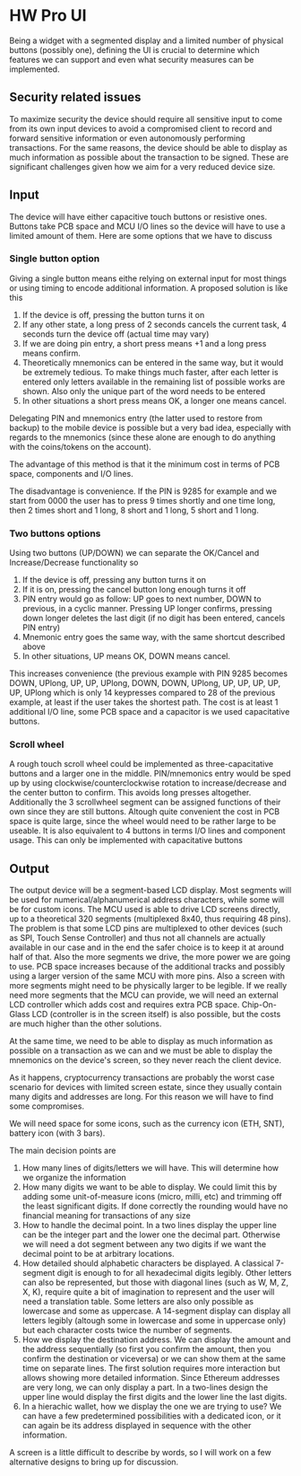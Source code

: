 # HW Pro UI

Being a widget with a segmented display and a limited number of physical buttons (possibly one), defining the UI is crucial to determine which features we can support and even what security measures can be implemented.

## Security related issues

To maximize security the device should require all sensitive input to come from its own input devices to avoid a compromised client to record and forward sensitive information or even autonomously performing transactions. For the same reasons, the device should be able to display as much information as possible about the transaction to be signed. These are significant challenges given how we aim for a very reduced device size.

## Input

The device will have either capacitive touch buttons or resistive ones. Buttons take PCB space and MCU I/O lines so the device will have to use a limited amount of them. Here are some options that we have to discuss

### Single button option

Giving a single button means eithe relying on external input for most things or using timing to encode additional information. A proposed solution is like this

1. If the device is off, pressing the button turns it on
2. If any other state, a long press of 2 seconds cancels the current task, 4 seconds turn the device off (actual time may vary)
3. If we are doing pin entry, a short press means +1 and a long press means confirm.
4. Theoretically mnemonics can be entered in the same way, but it would be extremely tedious. To make things much faster, after each letter is entered only letters available in the remaining list of possible works are shown. Also only the unique part of the word needs to be entered
5. In other situations a short press means OK, a longer one means cancel.

Delegating PIN and mnemonics entry (the latter used to restore from backup) to the mobile device is possible but a very bad idea, especially with regards to the mnemonics (since these alone are enough to do anything with the coins/tokens on the account).

The advantage of this method is that it the minimum cost in terms of PCB space, components and I/O lines.

The disadvantage is convenience. If the PIN is 9285 for example and we start from 0000 the user has to press 9 times shortly and one time long, then 2 times short and 1 long, 8 short and 1 long, 5 short and 1 long.

### Two buttons options

Using two buttons (UP/DOWN) we can separate the OK/Cancel and Increase/Decrease functionality so

1. If the device is off, pressing any button turns it on
2. If it is on, pressing the cancel button long enough turns it off
3. PIN entry would go as follow: UP goes to next number, DOWN to previous, in a cyclic manner. Pressing UP longer confirms, pressing down longer deletes the last digit (if no digit has been entered, cancels PIN entry)
4. Mnemonic entry goes the same way, with the same shortcut described above
5. In other situations, UP means OK, DOWN means cancel.

This increases convenience (the previous example with PIN 9285 becomes DOWN, UPlong, UP, UP, UPlong, DOWN, DOWN, UPlong, UP, UP, UP, UP, UP, UPlong which is only 14 keypresses compared to 28 of the previous example, at least if the user takes the shortest path. The cost is at least 1 additional I/O line, some PCB space and a capacitor is we used capacitative buttons.

### Scroll wheel 

A rough touch scroll wheel could be implemented as three-capacitative buttons and a larger one in the middle. PIN/mnemonics entry would be sped up by using clockwise/counterclockwise rotation to increase/decrease and the center button to confirm. This avoids long presses altogether. Additionally the 3 scrollwheel segment can be assigned functions of their own since they are still buttons. Altough quite convenient the cost in PCB space is quite large, since the wheel would need to be rather large to be useable. It is also equivalent to 4 buttons in terms I/O lines and component usage. This can only be implemented with capacitative buttons

## Output

The output device will be a segment-based LCD display. Most segments will be used for numerical/alphanumerical address characters, while some will be for custom icons. The MCU used is able to drive LCD screens directly, up to a theoretical 320 segments (multiplexed 8x40, thus requiring 48 pins). The problem is that some LCD pins are multiplexed to other devices (such as SPI, Touch Sense Controller) and thus not all channels are actually available in our case and in the end the safer choice is to keep it at around half of that. Also the more segments we drive, the more power we are going to use. PCB space increases because of the additional tracks and possibly using a larger version of the same MCU with more pins. Also a screen with more segments might need to be physically larger to be legible. If we really need more segments that the MCU can provide, we will need an external LCD controller which adds cost and requires extra PCB space. Chip-On-Glass LCD (controller is in the screen itself) is also possible, but the costs are much higher than the other solutions.

At the same time, we need to be able to display as much information as possible on a transaction as we can and we must be able to display the mnemonics on the device's screen, so they never reach the client device.

As it happens, cryptocurrency transactions are probably the worst case scenario for devices with limited screen estate, since they usually contain many digits and addresses are long. For this reason we will have to find some compromises.

We will need space for some icons, such as the currency icon (ETH, SNT), battery icon (with 3 bars).

The main decision points are

1. How many lines of digits/letters we will have. This will determine how we organize the information
2. How many digits we want to be able to display. We could limit this by adding some unit-of-measure icons (micro, milli, etc) and trimming off the least significant digits. If done correctly the rounding would have no financial meaning for transactions of any size
3. How to handle the decimal point. In a two lines display the upper line can be the integer part and the lower one the decimal part. Otherwise we will need a dot segment between any two digits if we want the decimal point to be at arbitrary locations.
4. How detailed should alphabetic characters be displayed. A classical 7-segment digit is enough to for all hexadecimal digits legibly. Other letters can also be represented, but those with diagonal lines (such as W, M, Z, X, K), require quite a bit of imagination to represent and the user will need a translation table. Some letters are also only possible as lowercase and some as uppercase. A 14-segment display can display all letters legibly (altough some in lowercase and some in uppercase only) but each character costs twice the number of segments.
5. How we display the destination address. We can display the amount and the address sequentially (so first you confirm the amount, then you confirm the destination or viceversa) or we can show them at the same time on separate lines. The first solution requires more interaction but allows showing more detailed information. Since Ethereum addresses are very long, we can only display a part. In a two-lines design the upper line would display the first digits and the lower line the last digits.
6. In a hierachic wallet, how we display the one we are trying to use? We can have a few predetermined possibilities with a dedicated icon, or it can again be its address displayed in sequence with the other information.

A screen is a little difficult to describe by words, so I will work on a few alternative designs to bring up for discussion.



